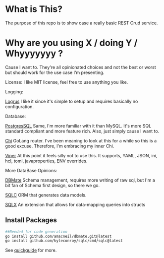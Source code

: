 # What is This?

The purpose of this repo is to show case a really basic REST Crud service.

# Why are you using X / doing Y / Whyyyyyyy ?

Cause I want to.  They're all opinionated choices and not the best or worst but should work for the use case I'm presenting. 

License: I like MIT license, feel free to use anything you like. 

Logging:

[Logrus](https://github.com/sirupsen/logrus) I like it since it's simple to setup and requires basically no configuration.

Database:

[PostgresSQL](https://www.postgresql.org/) Same, I'm more familiar with it than MySQL. It's more SQL standard compliant and more feature rich.  Also, just simply cause I want to. 

[Chi](https://github.com/go-chi/chi) GoLang router.  I've been meaning to look at this for a while so this is a good excuse.  Therefore, I'm embracing my inner Chi.

[Viper](https://github.com/spf13/viper) At this point it feels silly not to use this. It supports, YAML, JSON, ini, hcl, toml, javaproperties, ENV overrides.

More DataBase Opinions: 

[DBMate](https://github.com/amacneil/dbmate) Schema management, requires more writing of raw sql, but I'm a bit fan of Schema first design, so there we go.

[SQLC](https://github.com/kyleconroy/sqlc) ORM that generates data models.

[SQLX](https://github.com/jmoiron/sqlx) An extension that allows for data-mapping queries into structs

## Install Packages

```sh
##Needed for code generation
go install github.com/amacneil/dbmate.git@latest
go install github.com/kyleconroy/sqlc/cmd/sqlc@latest
```

See [quickguide](docs/00_quick_guide.md) for more.
